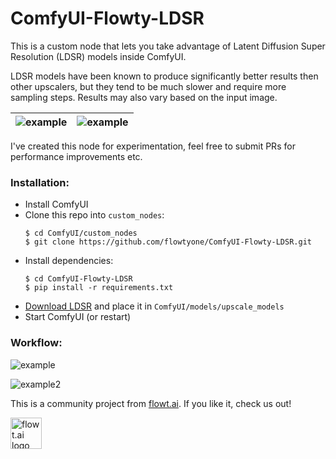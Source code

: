 # ComfyUI-Flowty-LDSR

This is a custom node that lets you take advantage of Latent Diffusion Super Resolution (LDSR) models inside ComfyUI.

LDSR models have been known to produce significantly better results then other upscalers, but they tend to be much slower and require more sampling steps. Results may also vary based on the input image.


| ![example](example_lowres.png) | ![example](example_highres.png) |
|--------------------------------|---------------------------------|

I've created this node for experimentation, feel free to submit PRs for performance improvements etc.

### Installation:
* Install ComfyUI
* Clone this repo into ```custom_nodes```:
  ```shell
  $ cd ComfyUI/custom_nodes
  $ git clone https://github.com/flowtyone/ComfyUI-Flowty-LDSR.git
  ```
* Install dependencies:
  ```shell
  $ cd ComfyUI-Flowty-LDSR
  $ pip install -r requirements.txt
  ```
* [Download LDSR](https://heibox.uni-heidelberg.de/f/578df07c8fc04ffbadf3/?dl=1) and place it in ```ComfyUI/models/upscale_models```
* Start ComfyUI (or restart)

### Workflow:
![example](workflow.png)

![example2](workflow2.png)

This is a community project from [flowt.ai](https://flowt.ai). If you like it, check us out!

<picture>
 <source media="(prefers-color-scheme: dark)" srcset="logo-dark.svg" height="50">
 <source media="(prefers-color-scheme: light)" srcset="logo.svg" height="50">
 <img alt="flowt.ai logo" src="flowt.png" height="50">
</picture>